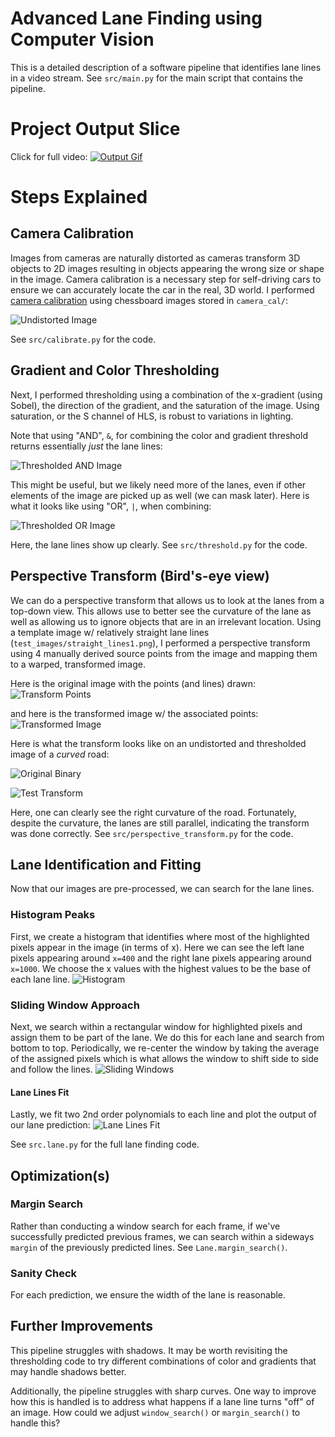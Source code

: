 # Advanced Lane Finding using Computer Vision

This is a detailed description of a software pipeline that identifies lane lines in a video stream. See `src/main.py` for the main script that contains the pipeline.

# Project Output Slice
Click for full video:
[![Output Gif](output_videos/project_video.gif)](https://youtu.be/Z7qNvgJ7ehc)

# Steps Explained
## Camera Calibration
Images from cameras are naturally distorted as cameras transform 3D objects to 2D images resulting in objects appearing the wrong size or shape in the image. Camera calibration is a necessary step for self-driving cars to ensure we can accurately locate the car in the real, 3D world. I performed [camera calibration](https://docs.opencv.org/4.4.0/dc/dbb/tutorial_py_calibration.html) using chessboard images stored in `camera_cal/`:


![Undistorted Image](./output_images/test_undistort.png)

See `src/calibrate.py` for the code.

## Gradient and Color Thresholding
Next, I performed thresholding using a combination of the x-gradient (using Sobel), the direction of the gradient, and the saturation of the image. Using saturation, or the S channel of HLS, is robust to variations in lighting. 

Note that using "AND", `&`, for combining the color and gradient threshold returns essentially _just_ the lane lines:

![Thresholded AND Image](./output_images/test_threshold_AND.png)

This might be useful, but we likely need more of the lanes, even if other elements of the image are picked up as well (we can mask later). Here is what it looks like using "OR", `|`, when combining: 

![Thresholded OR Image](./output_images/test_threshold_OR.png)

Here, the lane lines show up clearly. See `src/threshold.py` for the code.

## Perspective Transform (Bird's-eye view)
We can do a perspective transform that allows us to look at the lanes from a top-down view. This allows use to better see the curvature of the lane as well as allowing us to ignore objects that are in an irrelevant location. Using a template image w/ relatively straight lane lines (`test_images/straight_lines1.png`), I performed a perspective transform using 4 manually derived source points from the image and mapping them to a warped, transformed image.

Here is the original image with the points (and lines) drawn: 
![Transform Points](./output_images/transform_pts.png)

and here is the transformed image w/ the associated points: 
![Transformed Image](./output_images/transform_img.png)

Here is what the transform looks like on an undistorted and thresholded image of a _curved_ road: 

![Original Binary](./output_images/original_binary.png)


![Test Transform](./output_images/test_transform.png)

Here, one can clearly see the right curvature of the road. Fortunately, despite the curvature, the lanes are still parallel, indicating the transform was done correctly. See `src/perspective_transform.py` for the code.

## Lane Identification and Fitting
Now that our images are pre-processed, we can search for the lane lines.
### Histogram Peaks
First, we create a histogram that identifies where most of the highlighted pixels appear in the image (in terms of x). Here we can see the left lane pixels appearing around `x=400` and the right lane pixels appearing around `x=1000`. We choose the x values with the highest values to be the base of each lane line.
![Histogram](./output_images/histogram.png)
### Sliding Window Approach
Next, we search within a rectangular window for highlighted pixels and assign them to be part of the lane. We do this for each lane and search from bottom to top. Periodically, we re-center the window by taking the average of the assigned pixels which is what allows the window to shift side to side and follow the lines. 
![Sliding Windows](./output_images/sliding_windows.png)
#### Lane Lines Fit
Lastly, we fit two 2nd order polynomials to each line and plot the output of our lane prediction:
![Lane Lines Fit](./output_images/lane_lines_fit.png)

See `src.lane.py` for the full lane finding code.


## Optimization(s)
### Margin Search
Rather than conducting a window search for each frame, if we've successfully predicted previous frames, we can search within a sideways `margin` of the previously predicted lines. See `Lane.margin_search()`.

### Sanity Check
For each prediction, we ensure the width of the lane is reasonable. 

## Further Improvements
This pipeline struggles with shadows. It may be worth revisiting the thresholding code to try different combinations of color and gradients that may handle shadows better.

Additionally, the pipeline struggles with sharp curves. One way to improve how this is handled is to address what happens if a lane line turns "off" of an image. How could we adjust `window_search()` or `margin_search()` to handle this?